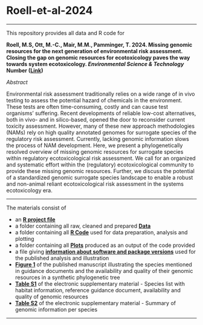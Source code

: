 # Roell-et-al-2024

---

This repository provides all data and R code for 
  
**Roell, M.S, Ott, M.-C., Mair, M.M., Pamminger, T. 2024. Missing genomic resources for the next generation of environmental risk assessment. Closing the gap on genomic resources for ecotoxicology paves the way towards system ecotoxicology. *Environmental Science & Technology* Number ([Link](Link))** 
    
      
*Abstract*  

Environmental risk assessment traditionally relies on a wide range of in vivo testing to assess the potential hazard of chemicals in the environment. These tests are often time-consuming, costly and can cause test organisms’ suffering. Recent developments of reliable low-cost alternatives, both in vivo- and in silico-based, opened the door to reconsider current toxicity assessment. However, many of these new approach methodologies (NAMs) rely on high quality annotated genomes for surrogate species of the regulatory risk assessment. Currently, lacking genomic information slows the process of NAM development. Here, we present a phylogenetically resolved overview of missing genomic resources for surrogate species within regulatory ecotoxicological risk assessment. We call for an organized and systematic effort within the (regulatory) ecotoxicological community to provide these missing genomic resources. Further, we discuss the potential of a standardized genomic surrogate species landscape to enable a robust and non-animal reliant ecotoxicological risk assessment in the systems ecotoxicology era.

 ---
  
The materials consist of

* an [**R project file**](https://github.com/magdalenammair/Roell-et-al-2024/tree/master/Roell-et-al-2024.Rproj)
* a folder containing all raw, cleaned and prepared [**Data**](https://github.com/magdalenammair/Roell-et-al-2024/tree/master/Data)
* a folder containing all [**R Code**](https://github.com/magdalenammair/Roell-et-al-2024/tree/master/Code) used for data preparation, analysis and plotting
* a folder containing all [**Plots**](https://github.com/magdalenammair/Roell-et-al-2024/tree/master/Plots) produced as an output of the code provided
* a file giving [**information about software and package versions**](https://github.com/magdalenammair/Roell-et-al-2024/tree/master/session_info.txt) used for the published analysis and illustration
* [**Figure 1**](https://github.com/magdalenammair/Roell-et-al-2024/tree/master/Figure01.png) of the published manuscript illustrating the species mentioned in guidance documents and the availability and quality of their genomic resources in a synthetic phylogenetic tree
* [**Table S1**](https://github.com/magdalenammair/Roell-et-al-2024/tree/master/ESM_Table_S1.xlsx) of the electronic supplementary material - Species list with habitat information, reference guidance document, availability and quality of genomic resources 
* [**Table S2**](https://github.com/magdalenammair/Roell-et-al-2024/tree/master/ESM_Table_S2.xlsx) of the electronic supplementary material - Summary of genomic information per species
---


